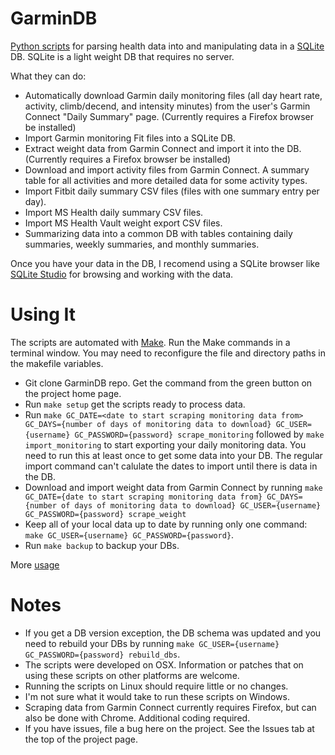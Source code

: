 # GarminDB

[Python scripts](https://www.python.org/) for parsing health data into and manipulating data in a [SQLite](http://sqlite.org/) DB. SQLite is a light weight DB that requires no server.

What they can do:
* Automatically download Garmin daily monitoring files (all day heart rate, activity, climb/decend, and intensity minutes) from the user's Garmin Connect "Daily Summary" page. (Currently requires a Firefox browser be installed)
* Import Garmin monitoring Fit files into a SQLite DB.
* Extract weight data from Garmin Connect and import it into the DB. (Currently requires a Firefox browser be installed)
* Download and import activity files from Garmin Connect. A summary table for all activities and more detailed data for some activity types.
* Import Fitbit daily summary CSV files (files with one summary entry per day).
* Import MS Health daily summary CSV files.
* Import MS Health Vault weight export CSV files.
* Summarizing data into a common DB with tables containing daily summaries, weekly summaries, and monthly summaries.

Once you have your data in the DB, I recomend using a SQLite browser like [SQLite Studio](http://sqlitestudio.pl) for browsing and working with the data.

# Using It

The scripts are automated with [Make](https://www.gnu.org/software/make/manual/make.html). Run the Make commands in a terminal window. You may need to reconfigure the file and directory paths in the makefile variables.

* Git clone GarminDB repo. Get the command from the green button on the project home page.
* Run `make setup` get the scripts ready to process data.
* Run `make GC_DATE=<date to start scraping monitoring data from> GC_DAYS={number of days of monitoring data to download} GC_USER={username} GC_PASSWORD={password} scrape_monitoring` followed by `make import_monitoring` to start exporting your daily monitoring data. You need to run this at least once to get some data into your DB. The regular import command can't calulate the dates to import until there is data in the DB.
* Download and import weight data from Garmin Connect by running `make GC_DATE={date to start scraping monitoring data from} GC_DAYS={number of days of monitoring data to download} GC_USER={username} GC_PASSWORD={password} scrape_weight`
* Keep all of your local data up to date by running only one command: `make GC_USER={username} GC_PASSWORD={password}`.
* Run `make backup` to backup your DBs.

More [usage](https://github.com/tcgoetz/GarminDB/wiki/Usage)

# Notes

* If you get a DB version exception, the DB schema was updated and you need to rebuild your DBs by running `make GC_USER={username} GC_PASSWORD={password} rebuild_dbs`.
* The scripts were developed on OSX. Information or patches that on using these scripts on other platforms are welcome.
* Running the scripts on Linux should require little or no changes.
* I'm not sure what it would take to run these scripts on Windows.
* Scraping data from Garmin Connect currently requires Firefox, but can also be done with Chrome. Additional coding required.
* If you have issues, file a bug here on the project. See the Issues tab at the top of the project page.
